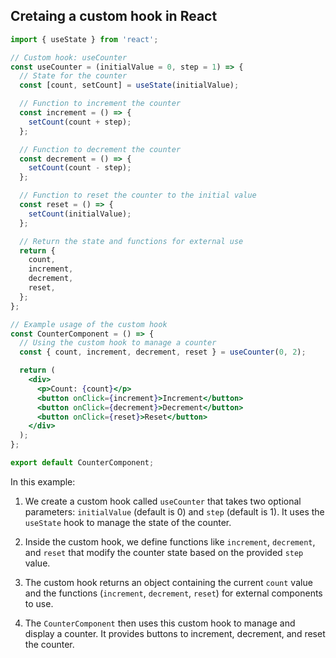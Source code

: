 ## Cretaing a custom hook in React

```jsx
import { useState } from 'react';

// Custom hook: useCounter
const useCounter = (initialValue = 0, step = 1) => {
  // State for the counter
  const [count, setCount] = useState(initialValue);

  // Function to increment the counter
  const increment = () => {
    setCount(count + step);
  };

  // Function to decrement the counter
  const decrement = () => {
    setCount(count - step);
  };

  // Function to reset the counter to the initial value
  const reset = () => {
    setCount(initialValue);
  };

  // Return the state and functions for external use
  return {
    count,
    increment,
    decrement,
    reset,
  };
};

// Example usage of the custom hook
const CounterComponent = () => {
  // Using the custom hook to manage a counter
  const { count, increment, decrement, reset } = useCounter(0, 2);

  return (
    <div>
      <p>Count: {count}</p>
      <button onClick={increment}>Increment</button>
      <button onClick={decrement}>Decrement</button>
      <button onClick={reset}>Reset</button>
    </div>
  );
};

export default CounterComponent;
```

In this example:

1. We create a custom hook called `useCounter` that takes two optional parameters: `initialValue` (default is 0) and `step` (default is 1). It uses the `useState` hook to manage the state of the counter.

2. Inside the custom hook, we define functions like `increment`, `decrement`, and `reset` that modify the counter state based on the provided `step` value.

3. The custom hook returns an object containing the current `count` value and the functions (`increment`, `decrement`, `reset`) for external components to use.

4. The `CounterComponent` then uses this custom hook to manage and display a counter. It provides buttons to increment, decrement, and reset the counter.


